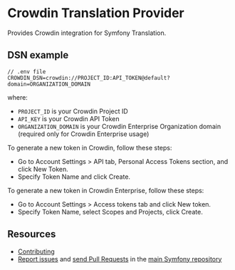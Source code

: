 Crowdin Translation Provider
============================

Provides Crowdin integration for Symfony Translation.

DSN example
-----------

```
// .env file
CROWDIN_DSN=crowdin://PROJECT_ID:API_TOKEN@default?domain=ORGANIZATION_DOMAIN
```

where:
 - `PROJECT_ID` is your Crowdin Project ID
 - `API_KEY` is your Crowdin API Token
 - `ORGANIZATION_DOMAIN` is your Crowdin Enterprise Organization domain (required only for Crowdin Enterprise usage)

To generate a new token in Crowdin, follow these steps:
 - Go to Account Settings > API tab, Personal Access Tokens section, and click New Token.
 - Specify Token Name and click Create.

To generate a new token in Crowdin Enterprise, follow these steps:
 - Go to Account Settings > Access tokens tab and click New token.
 - Specify Token Name, select Scopes and Projects, click Create.

Resources
---------

  * [Contributing](https://symfony.com/doc/current/contributing/index.html)
  * [Report issues](https://github.com/symfony/symfony/issues) and
    [send Pull Requests](https://github.com/symfony/symfony/pulls)
    in the [main Symfony repository](https://github.com/symfony/symfony)
